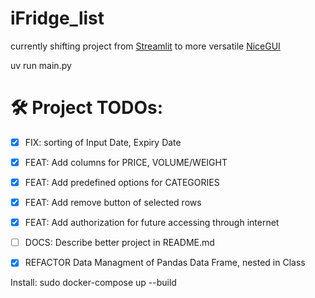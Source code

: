 # iFridge_list

currently shifting project from [Streamlit](https://streamlit.io/) to more versatile [NiceGUI](https://nicegui.io/) 

uv run main.py

# 🛠 Project TODOs:
- [x] FIX: sorting of Input Date, Expiry Date
- [x] FEAT: Add columns for PRICE, VOLUME/WEIGHT
- [x] FEAT: Add predefined options for CATEGORIES
- [x] FEAT: Add remove button of selected rows
- [x] FEAT: Add authorization for future accessing through internet
- [ ] DOCS: Describe better project in README.md
- [x] REFACTOR Data Managment of Pandas Data Frame, nested in Class


Install:
sudo docker-compose up --build